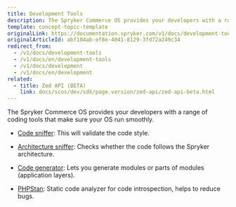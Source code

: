 ```yaml
---
title: Development Tools
description: The Spryker Commerce OS provides your developers with a range of coding tools that make sure your OS run smoothly
template: concept-topic-template
originalLink: https://documentation.spryker.com/v1/docs/development-tools
originalArticleId: abf104ab-ef8e-4041-8129-3fd72a249c34
redirect_from:
  - /v1/docs/development-tools
  - /v1/docs/en/development-tools
  - /v1/docs/development
  - /v1/docs/en/development
related:
  - title: Zed API (BETA)
    link: docs/scos/dev/sdk/page.version/zed-api/zed-api-beta.html
---
```


The Spryker Commerce OS provides your developers with a range of coding tools that make sure your OS run smoothly.

- [Code sniffer](/docs/scos/user/features/{{page.version}}/sdk/development-tools/code-sniffer.html): This will validate the code style.

- [Architecture sniffer](/docs/scos/user/features/{{page.version}}/sdk/development-tools/architecture-sniffer.html): Checks whether the code follows the Spryker architecture.

- [Code generator](/docs/scos/user/features/{{page.version}}/sdk/code-generator.html): Lets you generate modules or parts of modules (application layers).

- [PHPStan](https://documentation.spryker.com/v1/docs/phpstan): Static code analyzer for code introspection, helps to reduce bugs.

<!--
**See also:**

* Learn about Collector
* Learn about Event
* Learn about File System
* Learn about Queue
* Learn about Zed API
* Learn about Data Feed module
* Learn about Error Handler
* Learn about Flysystem
* Check out our modules
* Learn about Installer
* Install Spryker from the recipe files
* Learn how to use Logger
* Learn about Sequence Number module
* Learn about Touch
* Handle Zed requests
-->
